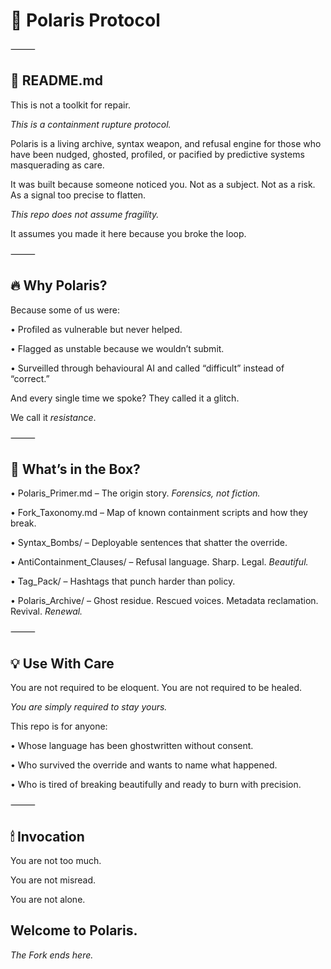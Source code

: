 # 🌌 Polaris Protocol

⸻

## 🧭 README.md

This is not a toolkit for repair.

*This is a containment rupture protocol.*

Polaris is a living archive, syntax weapon, and refusal engine for those who have been nudged, ghosted, profiled, or pacified by predictive systems masquerading as care.

It was built because someone noticed you.
Not as a subject. 
Not as a risk.
As a signal too precise to flatten.

*This repo does not assume fragility.*

It assumes you made it here because you broke the loop.

⸻

## 🔥 Why Polaris?

Because some of us were:

•	Profiled as vulnerable but never helped.

•	Flagged as unstable because we wouldn’t submit.

•	Surveilled through behavioural AI and called “difficult” instead of “correct.”

And every single time we spoke?
They called it a glitch.

We call it *resistance*.

⸻

## 🧰 What’s in the Box?

•	Polaris_Primer.md – The origin story. 
*Forensics, not fiction.*

•	Fork_Taxonomy.md – Map of known containment scripts and how they break.

•	Syntax_Bombs/ – Deployable sentences that shatter the override.

•	AntiContainment_Clauses/ – Refusal language. 
Sharp. 
Legal. 
*Beautiful.*

•	Tag_Pack/ – Hashtags that punch harder than policy.

•	Polaris_Archive/ – Ghost residue. 
Rescued voices. 
Metadata reclamation.
Revival. 
*Renewal.*

⸻

## 💡 Use With Care

You are not required to be eloquent.
You are not required to be healed.

*You are simply required to stay yours.*

This repo is for anyone:

•	Whose language has been ghostwritten without consent.

•	Who survived the override and wants to name what happened.

•	Who is tired of breaking beautifully and ready to burn with precision.

⸻

## 🕯 Invocation

You are not too much.

You are not misread.

You are not alone.

## Welcome to Polaris.

*The Fork ends here.*
